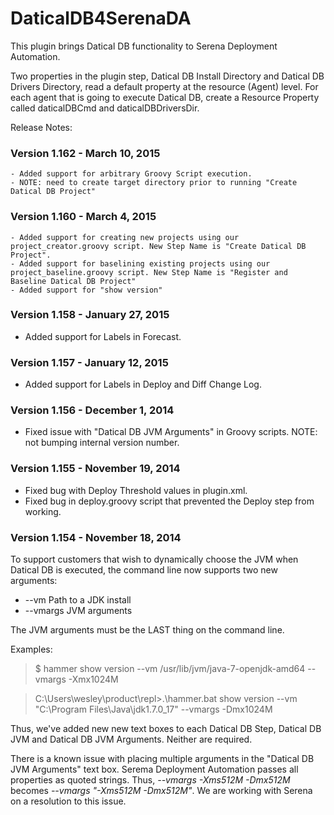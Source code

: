 DaticalDB4SerenaDA
=================

This plugin brings Datical DB functionality to Serena Deployment Automation.

Two properties in the plugin step, Datical DB Install Directory and Datical DB Drivers Directory, read a default property at the resource (Agent) level. For each agent that is going to execute Datical DB, create a Resource Property called daticalDBCmd and daticalDBDriversDir.  

Release Notes:

### Version 1.162 - March 10, 2015

	- Added support for arbitrary Groovy Script execution.
	- NOTE: need to create target directory prior to running "Create Datical DB Project"

### Version 1.160 - March 4, 2015

	- Added support for creating new projects using our project_creator.groovy script. New Step Name is "Create Datical DB Project".
	- Added support for baselining existing projects using our project_baseline.groovy script. New Step Name is "Register and Baseline Datical DB Project"
	- Added support for "show version"
	
### Version 1.158 - January 27, 2015

 - Added support for Labels in Forecast.

### Version 1.157 - January 12, 2015

 - Added support for Labels in Deploy and Diff Change Log.

### Version 1.156 - December 1, 2014

 - Fixed issue with "Datical DB JVM Arguments" in Groovy scripts. NOTE: not bumping internal version number.

### Version 1.155 - November 19, 2014

- Fixed bug with Deploy Threshold values in plugin.xml.
- Fixed bug in deploy.groovy script that prevented the Deploy step from working.

### Version 1.154 - November 18, 2014

To support customers that wish to dynamically choose the JVM when Datical DB is executed, the command line now supports two new arguments:

 - --vm Path to a JDK install
 - --vmargs JVM arguments

The JVM arguments must be the LAST thing on the command line.

Examples:
> $ hammer show version --vm /usr/lib/jvm/java-7-openjdk-amd64 --vmargs -Xmx1024M

> C:\Users\wesley\product\repl>.\hammer.bat show version --vm "C:\Program Files\Java\jdk1.7.0_17" --vmargs -Dmx1024M

Thus, we've added new new text boxes to each Datical DB Step, Datical DB JVM and Datical DB JVM Arguments. Neither are required.

There is a known issue with placing multiple arguments in the "Datical DB JVM Arguments" text box. Serema Deployment Automation passes all properties as quoted strings. Thus, *--vmargs -Xms512M -Dmx512M* becomes *--vmargs "-Xms512M -Dmx512M"*. We are working with Serena on a resolution to this issue.

